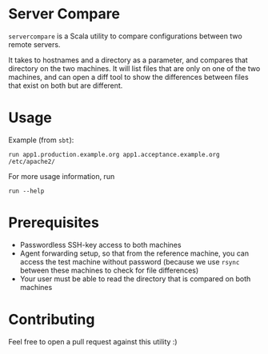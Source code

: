 Server Compare
==============

`servercompare` is a Scala utility to compare configurations between two remote servers.

It takes to hostnames and a directory as a parameter, and compares that directory on the two machines. It will list files that are only on one of the two machines, and can open a diff tool to show the differences between files that exist on both but are different.

Usage
=====

Example (from `sbt`):

    run app1.production.example.org app1.acceptance.example.org /etc/apache2/
    
For more usage information, run

    run --help
    
Prerequisites
=============

* Passwordless SSH-key access to both machines
* Agent forwarding setup, so that from the reference machine, you can access the test machine without password (because we use `rsync` between these machines to check for file differences)
* Your user must be able to read the directory that is compared on both machines

Contributing
============

Feel free to open a pull request against this utility :)



